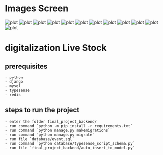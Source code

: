# Images Screen

![plot](./imageScreenshoot/Screenshot.png)
![plot](./imageScreenshoot/Screenshot%20from%202023-10-14%2011-48-25.png)
![plot](./imageScreenshoot/Screenshot%20from%202023-10-14%2011-48-42.png)
![plot](./imageScreenshoot/Screenshot%20from%202023-10-15%2009-50-20.png)
![plot](./imageScreenshoot/Screenshot%20from%202023-10-21%2014-50-55.png)
![plot](./imageScreenshoot/Screenshot%20from%202023-10-21%2014-51-00.png)
![plot](./imageScreenshoot/Screenshot%20from%202023-10-21%2014-51-10.png)
![plot](./imageScreenshoot/Screenshot%20from%202023-10-21%2014-51-44.png)
![plot](./imageScreenshoot/Screenshot%20from%202023-10-21%2014-52-36.png)
![plot](./imageScreenshoot/Screenshot1.png)
![plot](./imageScreenshoot/Screenshot%20from%202023-12-17%2016-57-02.png)
![plot](./imageScreenshoot/Screenshot%20from%202023-12-17%2017-51-28.png)

# digitalization Live Stock

##  prerequisites
    - python
    - django
    - mysql
    - typesense
    - redis
## steps to run the project 
    - enter the folder final_project_backend/
    - run command `python -m pip install -r requirements.txt`
    - run command `python manage.py makemigrations``
    - run command `python manage.py migrate`
    - run file `database/event.sql`
    - run command `python database/typesense_script_schema.py`
    - run file `final_project_backend/auto_insert_to_model.py`

